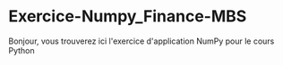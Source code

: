 # Exercice-Numpy_Finance-MBS
Bonjour, vous trouverez ici l'exercice d'application NumPy pour le cours Python
